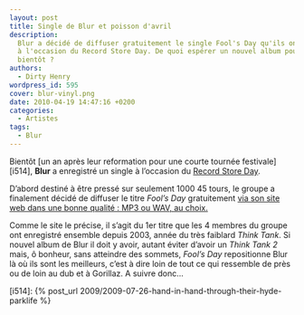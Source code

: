 ```yaml
---
layout: post
title: Single de Blur et poisson d'avril
description:
  Blur a décidé de diffuser gratuitement le single Fool's Day qu'ils ont écrits
  à l'occasion du Record Store Day. De quoi espérer un nouvel album pour
  bientôt ?
authors:
  - Dirty Henry
wordpress_id: 595
cover: blur-vinyl.png
date: 2010-04-19 14:47:16 +0200
categories:
  - Artistes
tags:
  - Blur
---
```


Bientôt [un an après leur reformation pour une courte tournée festivale][i514],
**Blur** a enregistré un single à l’occasion du
[Record Store Day](http://www.recordstoreday.com).

D’abord destiné à être pressé sur seulement 1000 45 tours, le groupe a
finalement décidé de diffuser le titre _Fool’s Day_ gratuitement
[via son site web dans une bonne qualité : MP3 ou WAV, au choix.](http://www.blur.co.uk/)

Comme le site le précise, il s’agit du 1er titre que les 4 membres du groupe ont
enregistré ensemble depuis 2003, année du très faiblard _Think Tank_. Si nouvel
album de Blur il doit y avoir, autant éviter d’avoir un _Think Tank 2_ mais, ô
bonheur, sans atteindre des sommets, _Fool’s Day_ repositionne Blur là où ils
sont les meilleurs, c’est à dire loin de tout ce qui ressemble de près ou de
loin au dub et à Gorillaz. A suivre donc…

[i514]: {% post_url 2009/2009-07-26-hand-in-hand-through-their-hyde-parklife %}
